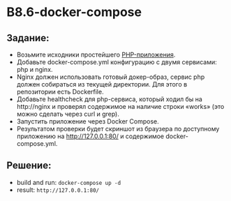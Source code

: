 # B8.6-docker-compose

## Задание:

- Возьмите исходники простейшего [PHP-приложения](https://github.com/SkillfactoryCoding/devops_module10_compose).
- Добавьте docker-compose.yml конфигурацию с двумя сервисами: php и nginx.
- Nginx должен использовать готовый докер-образ, сервис php должен собираться из текущей директории. Для этого в репозитории есть Dockerfile.
- Добавьте healthcheck для php-сервиса, который ходил бы на http://nginx и проверял содержимое на наличие строки «works» (это можно сделать через curl и grep).
- Запустить приложение через Docker Compose.
- Результатом проверки будет скриншот из браузера по доступному приложению на http://127.0.0.1:80/ и содержимое docker-compose.yml.


## Решение:

- build and run: `docker-compose up -d`
- result: `http://127.0.0.1:80/ `

